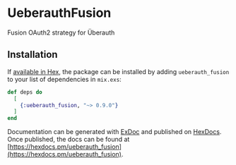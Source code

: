 # UeberauthFusion

Fusion OAuth2 strategy for Überauth

## Installation

If [available in Hex](https://hex.pm/docs/publish), the package can be installed
by adding `ueberauth_fusion` to your list of dependencies in `mix.exs`:

```elixir
def deps do
  [
    {:ueberauth_fusion, "~> 0.9.0"}
  ]
end
```

Documentation can be generated with [ExDoc](https://github.com/elixir-lang/ex_doc)
and published on [HexDocs](https://hexdocs.pm). Once published, the docs can
be found at [https://hexdocs.pm/ueberauth_fusion](https://hexdocs.pm/ueberauth_fusion).

